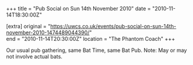 +++
title = "Pub Social on Sun 14th November 2010"
date = "2010-11-14T18:30:00Z"

[extra]
original = "https://uwcs.co.uk/events/pub-social-on-sun-14th-november-2010-1474489044390/"    
end = "2010-11-14T20:30:00Z"
location = "The Phantom Coach"
+++

Our usual pub gathering, same Bat Time, same Bat Pub. Note: May or may not involve actual bats.

